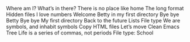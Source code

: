 Where am I?
What’s in there?
There is no place like home
The long format
Hidden files
 I love numbers
Welcome
Betty in my first directory
Bye bye Betty
Bye bye My first directory
Back to the future
Lists
File type
We are symbols, and inhabit symbols
Copy HTML files
Let’s move
Clean Emacs
Tree
Life is a series of commas, not periods
File type: School
